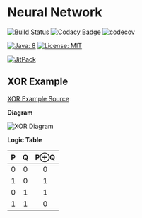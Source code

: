 # Neural Network

[![Build Status](https://travis-ci.org/cluttered-cryptocurrency/neural-network.svg?branch=master)](https://travis-ci.org/cluttered-cryptocurrency/neural-network)
[![Codacy Badge](https://api.codacy.com/project/badge/Grade/c6188b0aaf50430a92cebf29189f6f84)](https://www.codacy.com/app/cluttered-code/neural-network?utm_source=github.com&amp;utm_medium=referral&amp;utm_content=cluttered-cryptocurrency/neural-network&amp;utm_campaign=Badge_Grade)
[![codecov](https://codecov.io/gh/cluttered-cryptocurrency/neural-network/branch/master/graph/badge.svg)](https://codecov.io/gh/cluttered-cryptocurrency/neural-network)

[![Java: 8](https://img.shields.io/badge/java-8-blue.svg)](http://docs.oracle.com/javase/8/docs/api/)
[![License: MIT](https://img.shields.io/badge/license-MIT-blue.svg)](https://raw.githubusercontent.com/cluttered-cryptocurrency/neural-network/master/LICENSE)

[![JitPack](https://jitpack.io/v/cluttered-cryptocurrency/neural-network.svg)](https://jitpack.io/#cluttered-cryptocurrency/neural-network)

## XOR Example

[XOR Example Source](src/test/integration/XorTest.java)

**Diagram**

![XOR Diagram](https://raw.githubusercontent.com/cluttered-cryptocurrency/neural-network/master/xor-neural-network.png)

**Logic Table**

|   P   |   Q   | P&oplus;Q |
| :---: | :---: | :-------: |
|   0   |   0   |     0     |
|   1   |   0   |     1     |
|   0   |   1   |     1     |
|   1   |   1   |     0     |